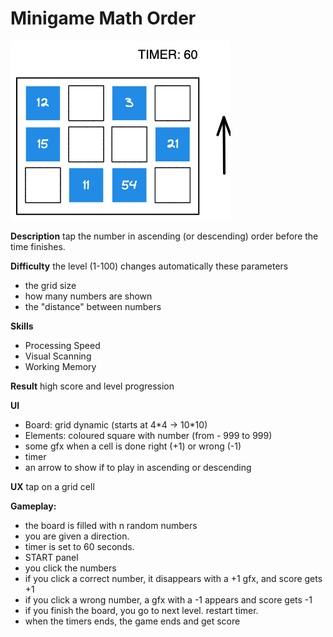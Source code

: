 # Minigame Math Order

![](img/minigame_math_order.excalidraw2.png)

**Description**
tap the number in ascending (or descending) order before the time finishes.

**Difficulty** 
the level (1-100) changes automatically these parameters
- the grid size
- how many numbers are shown
- the "distance" between numbers

**Skills**
- Processing Speed
- Visual Scanning
- Working Memory

**Result**
high score and level progression

**UI**
- Board: grid dynamic (starts at 4\*4 -> 10\*10)
- Elements: coloured square with number (from - 999 to 999)
- some gfx when a cell is done right (+1) or wrong (-1)
- timer
- an arrow to show if to play in ascending or descending

**UX**
tap on a grid cell

**Gameplay:**
- the board is filled with n random numbers
- you are given a direction.
- timer is set to 60 seconds.
- START panel
- you click the numbers
- if you click a correct number, it disappears with a +1 gfx, and score gets +1
- if you click a wrong number, a gfx with a -1 appears and score gets -1
- if you finish the board, you go to next level. restart timer.
- when the timers ends, the game ends and get score
